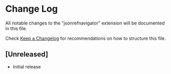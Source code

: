 # Change Log

All notable changes to the "jsonrefnavigator" extension will be documented in this file.

Check [Keep a Changelog](http://keepachangelog.com/) for recommendations on how to structure this file.

## [Unreleased]

- Initial release
